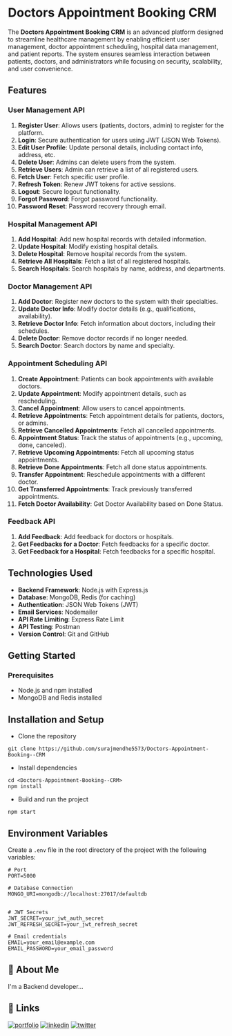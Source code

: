# Doctors Appointment Booking CRM

The **Doctors Appointment Booking CRM** is an advanced platform designed to streamline healthcare management by enabling efficient user management, doctor appointment scheduling, hospital data management, and patient reports. The system ensures seamless interaction between patients, doctors, and administrators while focusing on security, scalability, and user convenience.


## Features

### User Management API
1. **Register User**: Allows users (patients, doctors, admin) to register for the platform.
2. **Login**: Secure authentication for users using JWT (JSON Web Tokens).
3. **Edit User Profile**: Update personal details, including contact info, address, etc.
4. **Delete User**: Admins can delete users from the system.
5. **Retrieve Users**: Admin can retrieve a list of all registered users.
6. **Fetch User**: Fetch specific user profile.
7. **Refresh Token**: Renew JWT tokens for active sessions.
8. **Logout**: Secure logout functionality.
9. **Forgot Password**: Forgot password functionality.
10. **Password Reset**: Password recovery through email.

### Hospital Management API
1. **Add Hospital**: Add new hospital records with detailed information.
2. **Update Hospital**: Modify existing hospital details.
3. **Delete Hospital**: Remove hospital records from the system.
4. **Retrieve All Hospitals**: Fetch a list of all registered hospitals.
5. **Search Hospitals**: Search hospitals by name, address, and departments.

### Doctor Management API
1. **Add Doctor**: Register new doctors to the system with their specialties.
2. **Update Doctor Info**: Modify doctor details (e.g., qualifications, availability).
3. **Retrieve Doctor Info**: Fetch information about doctors, including their schedules.
4. **Delete Doctor**: Remove doctor records if no longer needed.
5. **Search Doctor**: Search doctors by name and specialty.

### Appointment Scheduling API
1. **Create Appointment**: Patients can book appointments with available doctors.
2. **Update Appointment**: Modify appointment details, such as rescheduling.
3. **Cancel Appointment**: Allow users to cancel appointments.
4. **Retrieve Appointments**: Fetch appointment details for patients, doctors, or admins.
5. **Retrieve Cancelled Appointments**: Fetch all cancelled appointments.
6. **Appointment Status**: Track the status of appointments (e.g., upcoming, done, canceled).
7. **Retrieve Upcoming Appointments**: Fetch all upcoming status appointments.
8. **Retrieve Done Appointments**: Fetch all done status appointments.
9. **Transfer Appointment**: Reschedule appointments with a different doctor.
10. **Get Transferred Appointments**: Track previously transferred appointments.
11.  **Fetch Doctor Availability**: Get Doctor Availability based on Done Status.

### Feedback API
1. **Add Feedback**: Add feedback for doctors or hospitals.
2. **Get Feedbacks for a Doctor**: Fetch feedbacks for a specific doctor.
3. **Get Feedback for a Hospital**: Fetch feedbacks for a specific hospital.



## Technologies Used
- **Backend Framework**: Node.js with Express.js
- **Database**: MongoDB, Redis (for caching)
- **Authentication**: JSON Web Tokens (JWT)
- **Email Services**: Nodemailer
- **API Rate Limiting**: Express Rate Limit 
- **API Testing**: Postman
- **Version Control**: Git and GitHub



## Getting Started

### Prerequisites
- Node.js and npm installed
- MongoDB and Redis installed


## Installation and Setup
- Clone the repository
```
git clone https://github.com/surajmendhe5573/Doctors-Appointment-Booking--CRM

```
- Install dependencies
```
cd <Doctors-Appointment-Booking--CRM>
npm install
```
- Build and run the project
```
npm start
```


## Environment Variables

Create a `.env` file in the root directory of the project with the following variables:

```
# Port
PORT=5000

# Database Connection
MONGO_URI=mongodb://localhost:27017/defaultdb


# JWT Secrets
JWT_SECRET=your_jwt_auth_secret
JWT_REFRESH_SECRET=your_jwt_refresh_secret

# Email credentials
EMAIL=your_email@example.com
EMAIL_PASSWORD=your_email_password

```

## 🚀 About Me
I'm a Backend developer...


## 🔗 Links
[![portfolio](https://img.shields.io/badge/my_portfolio-000?style=for-the-badge&logo=ko-fi&logoColor=white)](https://github.com/surajmendhe5573)
[![linkedin](https://img.shields.io/badge/linkedin-0A66C2?style=for-the-badge&logo=linkedin&logoColor=white)](https://www.linkedin.com/in/suraj-mendhe-569879233/?original_referer=https%3A%2F%2Fsearch%2Eyahoo%2Ecom%2F&originalSubdomain=in)
[![twitter](https://img.shields.io/badge/twitter-1DA1F2?style=for-the-badge&logo=twitter&logoColor=white)](https://twitter.com/)
